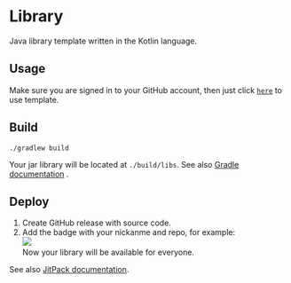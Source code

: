 # Library

Java library template written in the Kotlin language.

## Usage

Make sure you are signed in to your GitHub account, then just
click [`here`](https://github.com/demidko/library/generate) to use template.

## Build

```shell
./gradlew build
```

Your jar library will be located at `./build/libs`. See
also [Gradle documentation](https://docs.gradle.org/current/samples/sample_building_java_libraries.html)
.

## Deploy

1. Create GitHub release with source code. 
2. Add the badge with your nickanme and repo, for example:  
   [![](https://jitpack.io/v/demidko/print-utils.svg)](https://jitpack.io/#demidko/print-utils)  
   Now your library will be available for everyone.
   
See also [JitPack documentation](https://jitpack.io/docs/#publishing-on-jitpack).





